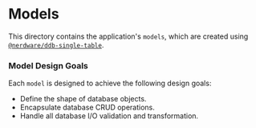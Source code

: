 # Models

This directory contains the application's `models`, which are created using [`@nerdware/ddb-single-table`](https://www.npmjs.com/package/@nerdware/ddb-single-table).

### Model Design Goals

Each `model` is designed to achieve the following design goals:

- Define the shape of database objects.
- Encapsulate database CRUD operations.
- Handle all database I/O validation and transformation.
